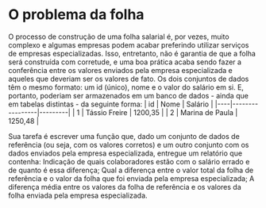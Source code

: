# O problema da folha
O processo de construção de uma folha salarial é, por vezes, muito complexo e algumas empresas podem acabar preferindo utilizar serviços de empresas especializadas. Isso, entretanto, não é garantia de que a folha será construída com corretude, e uma boa prática acaba sendo fazer a conferência entre os valores enviados pela empresa especializada e aqueles que deveriam ser os valores de fato.
Os dois conjuntos de dados têm o mesmo formato: um id (único), nome e o valor do salário em si. E, portanto, poderiam ser armazenados em um banco de dados - ainda que em tabelas distintas - da seguinte forma:
| id |      Nome       | Salário |
|----|-----------------|---------|
| 1  |  Tássio Freire  | 1200,35 |
| 2  | Marina de Paula | 1250,48 | 

Sua tarefa é escrever uma função que, dado um conjunto de dados de referência (ou seja, com os valores corretos) e um outro conjunto com os dados enviados pela empresa especializada, entregue um relatório que contenha:
Indicação de quais colaboradores estão com o salário errado e de quanto é essa diferença;
Qual a diferença entre o valor total da folha de referência e o valor da folha que foi enviada pela empresa especializada;
A diferença média entre os valores da folha de referência e os valores da folha enviada pela empresa especializada.
